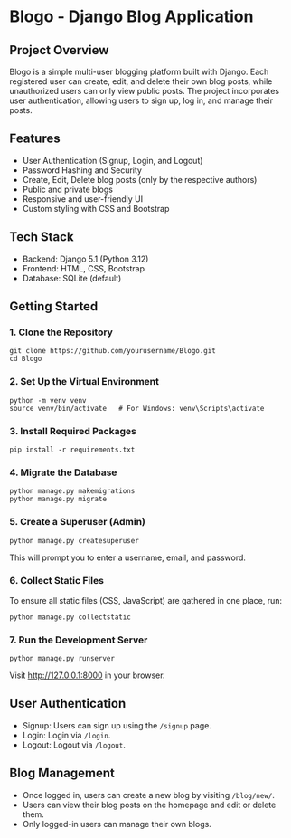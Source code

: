 # Blogo - Django Blog Application

## Project Overview

Blogo is a simple multi-user blogging platform built with Django. Each registered user can create, edit, and delete their own blog posts, while unauthorized users can only view public posts. The project incorporates user authentication, allowing users to sign up, log in, and manage their posts.

## Features

- User Authentication (Signup, Login, and Logout)
- Password Hashing and Security
- Create, Edit, Delete blog posts (only by the respective authors)
- Public and private blogs
- Responsive and user-friendly UI
- Custom styling with CSS and Bootstrap

## Tech Stack

- Backend: Django 5.1 (Python 3.12)
- Frontend: HTML, CSS, Bootstrap
- Database: SQLite (default)

## Getting Started

### 1. Clone the Repository

```
git clone https://github.com/yourusername/Blogo.git
cd Blogo
```

### 2. Set Up the Virtual Environment

```
python -m venv venv
source venv/bin/activate   # For Windows: venv\Scripts\activate
```

### 3. Install Required Packages

```
pip install -r requirements.txt
```

### 4. Migrate the Database

```
python manage.py makemigrations
python manage.py migrate
```

### 5. Create a Superuser (Admin)

```
python manage.py createsuperuser
```

This will prompt you to enter a username, email, and password.

### 6. Collect Static Files

To ensure all static files (CSS, JavaScript) are gathered in one place, run:

```
python manage.py collectstatic
```

### 7. Run the Development Server

```
python manage.py runserver
```

Visit http://127.0.0.1:8000 in your browser.

## User Authentication

- Signup: Users can sign up using the `/signup` page.
- Login: Login via `/login`.
- Logout: Logout via `/logout`.

## Blog Management

- Once logged in, users can create a new blog by visiting `/blog/new/`.
- Users can view their blog posts on the homepage and edit or delete them.
- Only logged-in users can manage their own blogs.
